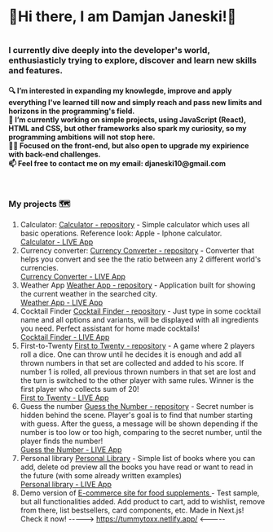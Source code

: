 <h1>👋Hi there, I am Damjan Janeski!👋<h1>

<h3>
 I currently dive deeply into the developer's world, enthusiasticly trying to explore, discover and learn new skills and features. </br>
 </h3>
 <h4>
🔍 I’m interested in expanding my knowlegde, improve and apply everything I've learned till now and simply reach and pass new limits and horizons in the programming's field.</br>
‎‍💼 I’m currently working on simple projects, using JavaScript (React), HTML and CSS, but other frameworks also spark my curiosity, so my programming ambitions will not stop here.</br>
👨‍💻 Focused on the front-end, but also open to upgrade my expirience with back-end challenges. </br>
📫 Feel free to contact me on my email: djaneski10@gmail.com</p></br></h4>

### My projects 🗺️
1. Calculator: <a href='https://github.com/damjanjaneski/calculator'>Calculator - repository</a> - Simple calculator which uses all basic operations. Reference look: Apple - Iphone calculator. <br> 
<a href='https://my-apple-calc.netlify.app'>Calculator - LIVE App</a>
2. Currency converter: <a href='https://github.com/damjanjaneski/currency-converter'>Currency Converter - repository</a> - Converter that helps you convert and see the the ratio between any 2 different world's currencies. <br>
<a href='https://my-currency.netlify.app'>Currency Converter - LIVE App</a>
3. Weather App <a href='https://github.com/damjanjaneski/weather-app'>Weather App - repository</a> - Application built for showing the current weather in the searched city. <br> 
<a href='https://weather-info-check.netlify.app'>Weather App - LIVE App</a>
4. Cocktail Finder <a href='https://github.com/damjanjaneski/cocktail-finder'> Cocktail Finder - repository</a> - Just type in some cocktail name and all options and variants, will be displayed with all ingredients you need. Perfect assistant for home made cocktails! <br>
<a href='https://all-cocktails.netlify.app'>Cocktail Finder - LIVE App</a>
5. First-to-Twenty <a href='https://github.com/damjanjaneski/first-to-twenty'>First to Twenty - repository</a> - A game where 2 players roll a dice. One can throw until he decides it is enough and add all thrown numbers in that set are collected and added to his score. If number 1 is rolled, all previous thrown numbers in that set are lost and the turn is switched to the other player with same rules. Winner is the first player who collects sum of 20! <br>
<a href='https://first-to-twenty.netlify.app'>First to Twenty - LIVE App</a>
6. Guess the number <a href='https://github.com/damjanjaneski/guess-the-number'>Guess the Number - repository</a> - Secret number is hidden behind the scene. Player's goal is to find that number starting with guess. After the guess, a message will be shown depending if the number is too low or too high, comparing to the secret number, until the player finds the number! <br>
<a href='https://my-hidden-number.netlify.app'>Guess the Number - LIVE App</a>
7. Personal library <a href='https://github.com/damjanjaneski/personal-library'>Personal Library</a> - Simple list of books where you can add, delete od preview all the books you have read or want to read in the future (with some already written examples) <br> 
<a href='https://own-library.netlify.app'>Personal library - LIVE App</a>
8. Demo version of <a href="https://github.com/damjanjaneski/own-project"> E-commerce site for food supplements </a> - Test sample, but all functionalities added. Add product to cart, add to wishlist, remove from there, list bestsellers, card components, etc. Made in Next.js! Check it now! -----> https://tummytoxx.netlify.app/ <-----

